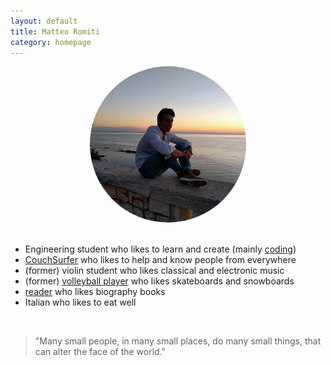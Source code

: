 ```yaml
---
layout: default
title: Matteo Romiti 
category: homepage
---
```

<center><img src="./images/me_sunrise.jpg" alt="Me" style="width: 250px; border-radius: 50%"/></center>

<br /> 

- Engineering student who likes to learn and create (mainly [coding](https://github.com/MatteoRomiti)) <br /> 
- [CouchSurfer](https://www.couchsurfing.com/people/matteoromiti) who likes to help and know people from everywhere <br /> 
- (former) violin student who likes classical and electronic music <br />
- (former) [volleyball player](https://youtu.be/ljKnFh7Vxms) who likes skateboards and snowboards <br />
- [reader]((https://matteoromiti.github.io/reading-list/)) who likes biography books<br />
- Italian who likes to eat well

<br /> 

> "Many small people, in many small places, do many small things, that can alter the face of the world."